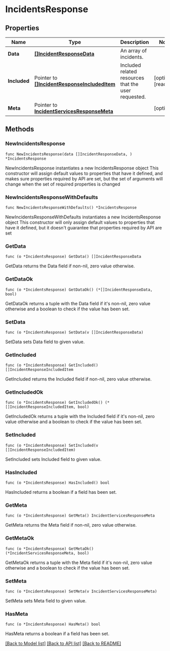 # IncidentsResponse

## Properties

Name | Type | Description | Notes
------------ | ------------- | ------------- | -------------
**Data** | [**[]IncidentResponseData**](IncidentResponseData.md) | An array of incidents. | 
**Included** | Pointer to [**[]IncidentResponseIncludedItem**](IncidentResponseIncludedItem.md) | Included related resources that the user requested. | [optional] [readonly] 
**Meta** | Pointer to [**IncidentServicesResponseMeta**](IncidentServicesResponseMeta.md) |  | [optional] 

## Methods

### NewIncidentsResponse

`func NewIncidentsResponse(data []IncidentResponseData, ) *IncidentsResponse`

NewIncidentsResponse instantiates a new IncidentsResponse object
This constructor will assign default values to properties that have it defined,
and makes sure properties required by API are set, but the set of arguments
will change when the set of required properties is changed

### NewIncidentsResponseWithDefaults

`func NewIncidentsResponseWithDefaults() *IncidentsResponse`

NewIncidentsResponseWithDefaults instantiates a new IncidentsResponse object
This constructor will only assign default values to properties that have it defined,
but it doesn't guarantee that properties required by API are set

### GetData

`func (o *IncidentsResponse) GetData() []IncidentResponseData`

GetData returns the Data field if non-nil, zero value otherwise.

### GetDataOk

`func (o *IncidentsResponse) GetDataOk() (*[]IncidentResponseData, bool)`

GetDataOk returns a tuple with the Data field if it's non-nil, zero value otherwise
and a boolean to check if the value has been set.

### SetData

`func (o *IncidentsResponse) SetData(v []IncidentResponseData)`

SetData sets Data field to given value.


### GetIncluded

`func (o *IncidentsResponse) GetIncluded() []IncidentResponseIncludedItem`

GetIncluded returns the Included field if non-nil, zero value otherwise.

### GetIncludedOk

`func (o *IncidentsResponse) GetIncludedOk() (*[]IncidentResponseIncludedItem, bool)`

GetIncludedOk returns a tuple with the Included field if it's non-nil, zero value otherwise
and a boolean to check if the value has been set.

### SetIncluded

`func (o *IncidentsResponse) SetIncluded(v []IncidentResponseIncludedItem)`

SetIncluded sets Included field to given value.

### HasIncluded

`func (o *IncidentsResponse) HasIncluded() bool`

HasIncluded returns a boolean if a field has been set.

### GetMeta

`func (o *IncidentsResponse) GetMeta() IncidentServicesResponseMeta`

GetMeta returns the Meta field if non-nil, zero value otherwise.

### GetMetaOk

`func (o *IncidentsResponse) GetMetaOk() (*IncidentServicesResponseMeta, bool)`

GetMetaOk returns a tuple with the Meta field if it's non-nil, zero value otherwise
and a boolean to check if the value has been set.

### SetMeta

`func (o *IncidentsResponse) SetMeta(v IncidentServicesResponseMeta)`

SetMeta sets Meta field to given value.

### HasMeta

`func (o *IncidentsResponse) HasMeta() bool`

HasMeta returns a boolean if a field has been set.


[[Back to Model list]](../README.md#documentation-for-models) [[Back to API list]](../README.md#documentation-for-api-endpoints) [[Back to README]](../README.md)


